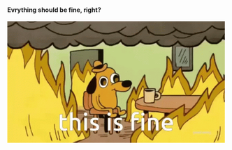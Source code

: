 #### Evrything should be fine, right?

![Meme this is fine](slides/vuex-to-pinia/images/meme-this-is-fine.gif)


<aside class="notes">
</aside>
